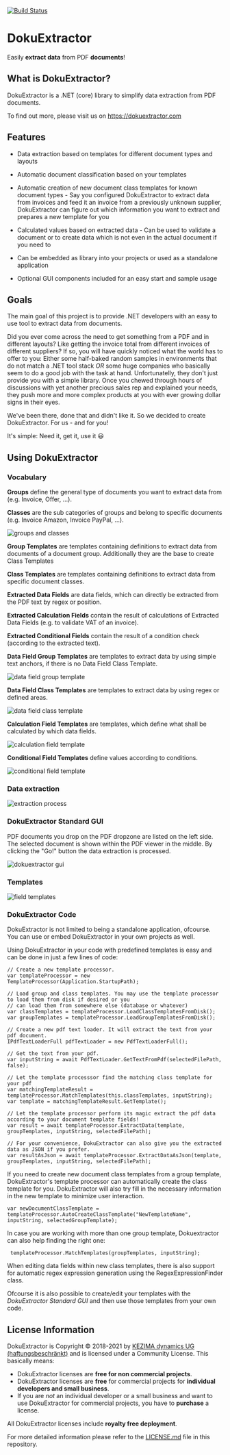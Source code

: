 ﻿[![Build Status](https://dev.azure.com/thomas0077/thomas_0077/_apis/build/status/KEZIMAdynamics.DokuExtractor)](https://dev.azure.com/thomas0077/thomas_0077/_build/latest?definitionId=1)

# DokuExtractor

Easily **extract data** from PDF **documents**!

## What is DokuExtractor?

DokuExtractor is a .NET (core) library to simplify data extraction from PDF documents.  

To find out more, please visit us on https://dokuextractor.com

## Features

- Data extraction based on templates for different document types and layouts
- Automatic document classification based on your templates
- Automatic creation of new document class templates for known document types - Say you configured DokuExtractor
to extract data from invoices and feed it an invoice from a previously unknown supplier, DokuExtractor
can figure out which information you want to extract and prepares a new template for you
- Calculated values based on extracted data - Can be used to validate a document or to create data
 which is not even in the actual document if you need to

- Can be embedded as library into your projects or used as a standalone application
- Optional GUI components included for an easy start and sample usage

## Goals

The main goal of this project is to provide .NET developers with an easy to use tool to extract data
 from documents. 

Did you ever come across the need to get something from a PDF and in different layouts? Like getting the 
invoice total from different invoices of different suppliers? 
If so, you will have quickly noticed what the world has to offer to you:
Either some half-baked random samples in environments that do not match a .NET tool stack *OR* some
huge companies who basically seem to do a good job with the task at hand. 
Unfortunatelly, they don't just provide you with a simple library. Once you chewed through hours of
discussions with yet another precious sales rep and explained your needs, 
they push more and more complex products at you with ever growing dollar signs in their eyes. 

We've been there, done that and didn't like it. So we decided to create DokuExtractor. For us - and for you!

It's simple: Need it, get it, use it :smiley:


## Using DokuExtractor

### Vocabulary

**Groups** define the general type of documents you want to extract data from (e.g. Invoice, Offer, ...).

**Classes** are the sub categories of groups and belong to specific documents (e.g. Invoice Amazon, Invoice PayPal, ...).

![groups and classes](/docs/GroupsAndClasses.png)

**Group Templates** are templates containing definitions to extract data from documents of a document group. 
Additionally they are the base to create Class Templates

**Class Templates** are templates containing definitions to extract data from specific document classes.

**Extracted Data Fields** are data fields, which can directly be extracted from the PDF text by regex or position.

**Extracted Calculation Fields** contain the result of calculations of Extracted Data Fields (e.g. to validate VAT of an invoice).

**Extracted Conditional Fields** contain the result of a condition check (according to the extracted text).

**Data Field Group Templates** are templates to extract data by using simple text anchors, if there is no Data Field Class Template.

![data field group template](/docs/DataFieldGroupTemplate.png)

**Data Field Class Templates** are templates to extract data by using regex or defined areas.

![data field class template](/docs/DataFieldClassTemplate.png)

**Calculation Field Templates** are templates, which define what shall be calculated by which data fields.

![calculation field template](/docs/CalculationFieldTemplate.png)

**Conditional Field Templates** define values according to conditions.

![conditional field template](/docs/ConditionalFieldTemplate.png)

### Data extraction

![extraction process](/docs/ExtractionProcess.png)

### DokuExtractor Standard GUI

PDF documents you drop on the PDF dropzone are listed on the left side. The selected document is shown within the PDF viewer in the middle. By clicking the "Go!" button the data extraction is processed.

![dokuextractor gui](/docs/DokuExtractorGUI.png)

### Templates

![field templates](/docs/FieldTemplates.png)

### DokuExtractor Code

DokuExtractor is not limited to being a standalone application, ofcourse.
You can use or embed DokuExtractor in your own projects as well. 

Using DokuExtractor in your code with predefined templates is easy and can be done in just a few lines of code:
```Csharp
// Create a new template processor.
var templateProcessor = new TemplateProcessor(Application.StartupPath);

// Load group and class templates. You may use the template processor to load them from disk if desired or you 
// can load them from somewhere else (database or whatever)
var classTemplates = templateProcessor.LoadClassTemplatesFromDisk();
var groupTemplates = templateProcessor.LoadGroupTemplatesFromDisk();

// Create a new pdf text loader. It will extract the text from your pdf document.
IPdfTextLoaderFull pdfTextLoader = new PdfTextLoaderFull();

// Get the text from your pdf.
var inputString = await PdfTextLoader.GetTextFromPdf(selectedFilePath, false);

// Let the template processsor find the matching class template for your pdf
var matchingTemplateResult = templateProcessor.MatchTemplates(this.classTemplates, inputString);
var template = matchingTemplateResult.GetTemplate();

// Let the template processor perform its magic extract the pdf data according to your document template fields!
var result = await templateProcessor.ExtractData(template, groupTemplates, inputString, selectedFilePath);

// For your convenience, DokuExtractor can also give you the extracted data as JSON if you prefer.
var resultAsJson = await templateProcessor.ExtractDataAsJson(template, groupTemplates, inputString, selectedFilePath);
```


If you need to create new document class templates from a group template, DokuExtractor's template processor can automatically create
the class template for you. DokuExtractor will also try fill in the necessary information in the new template to minimize user interaction.
```Csharp
var newDocumentClassTemplate = templateProcessor.AutoCreateClassTemplate("NewTemplateName", inputString, selectedGroupTemplate);
```

In case you are working with more than one group template, Dokuextractor can also help finding the right one:
```Csharp
 templateProcessor.MatchTemplates(groupTemplates, inputString);
```

When editing data fields within new class templates, there is also support for automatic regex expression generation using the RegexExpressionFinder class.


Ofcourse it is also possible to create/edit your templates with the *DokuExtractor Standard GUI* and then use those templates from your own code.


## License Information

DokuExtractor is Copyright © 2018-2021 by [KEZIMA dynamics UG (haftungsbeschränkt)](https://kezima-dynamics.de) and is licensed under a Community License. 
This basically means:

-  DokuExtractor licenses are **free for non commercial projects**. 
-  DokuExtractor licenses are **free** for commercial projects for **individual developers and small business**.
-  If you are *not* an individual developer or a small business and want to use DokuExtractor for commercial projects, you have to **purchase** a license.

All DokuExtractor licenses include **royalty free deployment**.

For more detailed information please refer to the [LICENSE.md](https://github.com/KEZIMAdynamics/DokuExtractor/blob/master/LICENSE.md) file in this repository.

